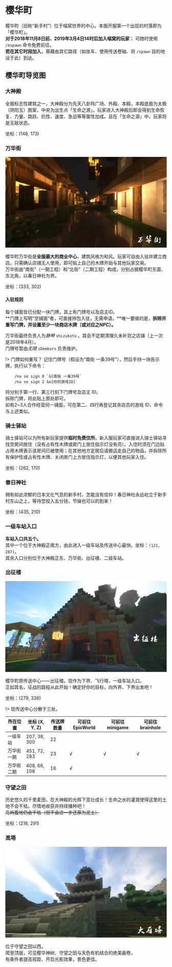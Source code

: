 # 樱华町

樱华町（旧称“新手村”）位于喵窝世界的中心。本服开服第一个出现的村落即为「樱华町」。  
**对于2018年11月8日前、2019年3月4日14时后加入喵窝的玩家：** 可随时使用 `/espawn` 命令免费前往。  
**若在其它时段加入**，需藉由其它路径（如坐车、使用传送卷轴、将 `/spawn` 目的地设于此）到达。

## 樱华町导览图

### 大神殿

全服标志性建筑之一，大神殿分为先天八卦阵广场、外殿、本殿，本殿底面为太极（阴阳玉）图案，中央为出生点「生命之源」。玩家进入大神殿后即会得到生命恢复、力量、跳跃、抗性、速度、急迫等等属性加成。且在「生命之源」中，玩家将是无敌状态。

坐标：(148, 173)

### 万华街

![](../../assets/images/Wanhuajie-1.jpg)

樱华町万华街是**全服最大的商业中心**，建筑风格为和风。玩家可自由入驻并建立商店。只需确认店铺无人使用，即可贴上自己的木牌开始与其他玩家交易。  
万华街由“南街”（一期工程）和“北街”（二期工程）构成，分别占据樱华町东面、东北角，以春日神社为界。

坐标：(333, 302)

#### 入驻规则

每个铺面皆已分配一块门牌，其上有门牌号以及店主ID。  
**门牌上写明“空铺面”者，可直接拎包入驻，无需申请。**唯一要做的是，**拆除并重写门牌，并设置至少一块商店木牌（或对应之NPC）。**

万华街最终负责人为*静琴*  `shizukoto`  。其会不定期清理久未补货之店铺（上一次是2018年4月）。  
门牌号暂由*无限*  `iDemkors`  负责维护。

!> 门牌如何重写？
记住门牌号（假设为“南街 一条39号”），然后手持一块告示牌，执行以下命令：  
```
    /nu se sign 0 `&l南街 一条39号`
    /nu se sign 2 &o[你的游戏ID]
  ```
将分别于第一行、第三行刻下门牌号及店主 ID。  
拆除门牌，将此贴上原处即可。  
如有2~3人合作经营同一铺面，可在第二、四行再登记其余店员的游戏 ID，命令与上述类似。

### 骑士驿站

骑士驿站可以为所有新玩家提供**临时免费住所**。新入服玩家可直接进入骑士驿站寻找空房间居住（没有占有性木牌或房门上居住指示灯没有亮）。入住时须在门边贴占用木牌表示该房间已被使用；在其他地方定居后请搬运走自己的物品，并拆除所有保护性或占有性木牌、关闭房门上方居住指示灯，以便其他玩家入住。

坐标：(262, 170)

### 春日神社

拥有如此浓郁的日本文化气息的新手村，怎能没有信仰！春日神社永远屹立于新手村东山之上，等待您投入五分钱，节操也可以的到来！

坐标：(435, 210)

### 一级车站入口

**车站入口共五个。**    
其中一个位于大神殿正南方，由此进入一级车站及传送中心最快。坐标：`(121, 287)`。    
其余入口分别位于大神殿正东、万华街、出征楼、二级车站。

### 出征楼

![](../../assets/images/Chuzhenglou-1.jpg)

樱华町原传送中心——出征楼。现作为下界、飞行塔、一级车站入口。  
正如其名，征战的路程从此开始！确定好你的目标，向外界、下界出发吧！

坐标：(279, 336)

!> 现传送中心分散于三处。

|**所在位置**|**坐标 (X, Y, Z)**|**传送牌数量**|**可前往EpicWorld**|**可前往minigame**|**可前往brainhole**|
|--|--|--|--|--|--|
|一级车站|207, 38, 300|22||||
|万华街一期|451, 72, 283|23|√|√|√|
|万华街二期|408, 66, 108|16|√|||

### 守望之田

历史悠久的千里麦田，在大神殿的光辉下茁壮成长！生命之水的灌溉使得这里的土地不会干枯。尽情地收获并持续播种吧！  
~~岛屿腹地仍会干枯（但不会进一步还原为泥土）~~

坐标：(218, 291)

### 高塔

![](../../assets/images/Gaota-1.jpg)

位于守望之田以西。  
爬至顶层，可见樱华神树、守望之田与天色有机结合的绝美画卷。  
有条件者提高视距、开启光影效果，景色更佳。

